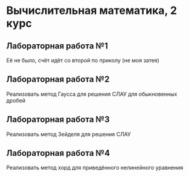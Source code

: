 # Вычислительная математика, 2 курс
## Лабораторная работа №1
Её не было, счёт идёт со второй по приколу (не моя затея)
## Лабораторная работа №2
Реализовать метод Гаусса для решения СЛАУ для обыкновенных дробей
## Лабораторная работа №3
Реализовать метод Зейделя для решения СЛАУ
## Лабораторная работа №4
Реализовать метод хорд для приведённого нелинейного уравнения
